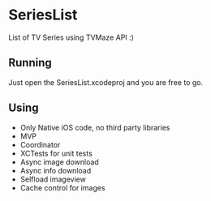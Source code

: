 # SeriesList
List of TV Series using TVMaze API :)

## Running
Just open the SeriesList.xcodeproj and you are free to go.

## Using
- Only Native iOS code, no third party libraries
- MVP
- Coordinator
- XCTests for unit tests
- Async image download
- Async info download
- Selfload imageview
- Cache control for images
